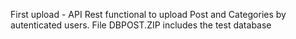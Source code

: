 First upload - API Rest functional to upload Post and Categories by autenticated users. 
File DBPOST.ZIP includes the test database
